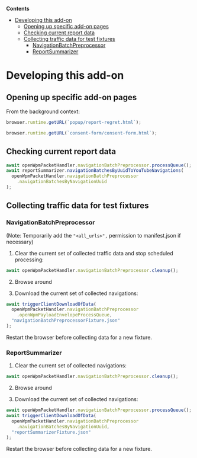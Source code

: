 <!-- START doctoc generated TOC please keep comment here to allow auto update -->
<!-- DON'T EDIT THIS SECTION, INSTEAD RE-RUN doctoc TO UPDATE -->

**Contents**

- [Developing this add-on](#developing-this-add-on)
  - [Opening up specific add-on pages](#opening-up-specific-add-on-pages)
  - [Checking current report data](#checking-current-report-data)
  - [Collecting traffic data for test fixtures](#collecting-traffic-data-for-test-fixtures)
    - [NavigationBatchPreprocessor](#navigationbatchpreprocessor)
    - [ReportSummarizer](#reportsummarizer)

<!-- END doctoc generated TOC please keep comment here to allow auto update -->

# Developing this add-on

## Opening up specific add-on pages

From the background context:

```javascript
browser.runtime.getURL(`popup/report-regret.html`);
```

```javascript
browser.runtime.getURL(`consent-form/consent-form.html`);
```

## Checking current report data

```javascript
await openWpmPacketHandler.navigationBatchPreprocessor.processQueue();
await reportSummarizer.navigationBatchesByUuidToYouTubeNavigations(
  openWpmPacketHandler.navigationBatchPreprocessor
    .navigationBatchesByNavigationUuid
);
```

## Collecting traffic data for test fixtures

### NavigationBatchPreprocessor

(Note: Temporarily add the `"<all_urls>",` permission to manifest.json if necessary)

1. Clear the current set of collected traffic data and stop scheduled processing:

```javascript
await openWpmPacketHandler.navigationBatchPreprocessor.cleanup();
```

2. Browse around

3. Download the current set of collected navigations:

```javascript
await triggerClientDownloadOfData(
  openWpmPacketHandler.navigationBatchPreprocessor
    .openWpmPayloadEnvelopeProcessQueue,
  "navigationBatchPreprocessorFixture.json"
);
```

Restart the browser before collecting data for a new fixture.

### ReportSummarizer

1. Clear the current set of collected navigations:

```javascript
await openWpmPacketHandler.navigationBatchPreprocessor.cleanup();
```

2. Browse around

3. Download the current set of collected navigations:

```javascript
await openWpmPacketHandler.navigationBatchPreprocessor.processQueue();
await triggerClientDownloadOfData(
  openWpmPacketHandler.navigationBatchPreprocessor
    .navigationBatchesByNavigationUuid,
  "reportSummarizerFixture.json"
);
```

Restart the browser before collecting data for a new fixture.
